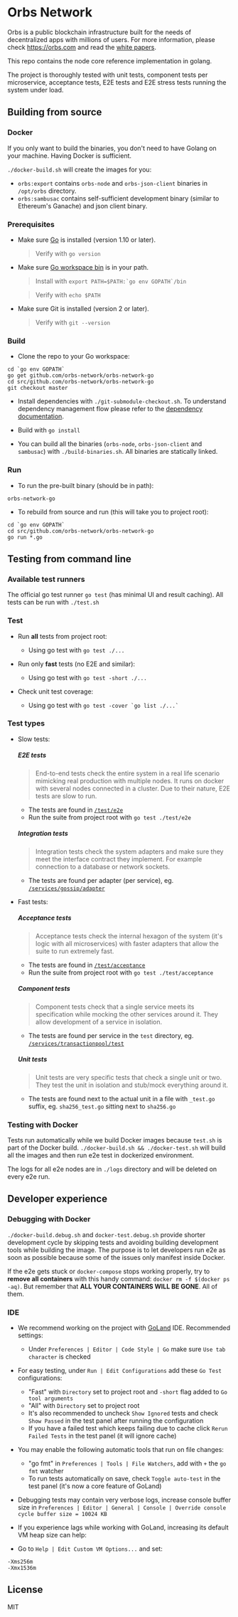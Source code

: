 # Orbs Network

Orbs is a public blockchain infrastructure built for the needs of decentralized apps with millions of users. For more information, please check https://orbs.com and read the [white papers](https://orbs.com/white-papers).

This repo contains the node core reference implementation in golang.

The project is thoroughly tested with unit tests, component tests per microservice, acceptance tests, E2E tests and E2E stress tests running the system under load.

## Building from source

### Docker

If you only want to build the binaries, you don't need to have Golang on your machine. Having Docker is sufficient.

`./docker-build.sh` will create the images for you:
* `orbs:export` contains `orbs-node` and `orbs-json-client` binaries in `/opt/orbs` directory.
* `orbs:sambusac` contains self-sufficient development binary (similar to Ethereum's Ganache) and json client binary.

### Prerequisites

* Make sure [Go](https://golang.org/doc/install) is installed (version 1.10 or later).
  
  > Verify with `go version`

* Make sure [Go workspace bin](https://stackoverflow.com/questions/42965673/cant-run-go-bin-in-terminal) is in your path.
  
  > Install with ``export PATH=$PATH:`go env GOPATH`/bin``
  
  > Verify with `echo $PATH`

* Make sure Git is installed (version 2 or later).

  > Verify with `git --version`

### Build

* Clone the repo to your Go workspace:
```
cd `go env GOPATH`
go get github.com/orbs-network/orbs-network-go
cd src/github.com/orbs-network/orbs-network-go
git checkout master
```

* Install dependencies with `./git-submodule-checkout.sh`. To understand dependency management flow please refer to the [dependency documentation](DependencyManagement.md).

* Build with `go install`

* You can build all the binaries (`orbs-node`, `orbs-json-client` and `sambusac`) with `./build-binaries.sh`. All binaries are statically linked.

### Run

* To run the pre-built binary (should be in path):
```
orbs-network-go
```

* To rebuild from source and run (this will take you to project root):
```
cd `go env GOPATH`
cd src/github.com/orbs-network/orbs-network-go
go run *.go
```

## Testing from command line

### Available test runners

The official go test runner `go test` (has minimal UI and result caching). All tests can be run with `./test.sh`

### Test

* Run **all** tests from project root:

  * Using go test with `go test ./...`

* Run only **fast** tests (no E2E and similar):
  
  * Using go test with `go test -short ./...`
  
* Check unit test coverage:

  * Using go test with ``go test -cover `go list ./...` ``

### Test types

* Slow tests:

  ##### E2E tests

  > End-to-end tests check the entire system in a real life scenario mimicking real production with multiple nodes. It runs on docker with several nodes connected in a cluster. Due to their nature, E2E tests are slow to run.

  * The tests are found in [`/test/e2e`](test/e2e)
  * Run the suite from project root with `go test ./test/e2e`
  
  ##### Integration tests
  
  > Integration tests check the system adapters and make sure they meet the interface contract they implement. For example connection to a database or network sockets.

  * The tests are found per adapter (per service), eg. [`/services/gossip/adapter`](/services/gossip/adapter)

* Fast tests:

  ##### Acceptance tests

  > Acceptance tests check the internal hexagon of the system (it's logic with all microservices) with faster adapters that allow the suite to run extremely fast.  

  * The tests are found in [`/test/acceptance`](test/acceptance)
  * Run the suite from project root with `go test ./test/acceptance`

  ##### Component tests

  > Component tests check that a single service meets its specification while mocking the other services around it. They allow development of a service in isolation. 

  * The tests are found per service in the `test` directory, eg. [`/services/transactionpool/test`](/services/transactionpool/test)

  ##### Unit tests
  
  > Unit tests are very specific tests that check a single unit or two. They test the unit in isolation and stub/mock everything around it. 

  * The tests are found next to the actual unit in a file with `_test.go` suffix, eg. `sha256_test.go` sitting next to `sha256.go`

### Testing with Docker

Tests run automatically while we build Docker images because `test.sh` is part of the Docker build. `./docker-build.sh && ./docker-test.sh` will build all the images and then run e2e test in dockerized environment.

The logs for all e2e nodes are in `./logs` directory and will be deleted on every e2e run.

## Developer experience

### Debugging with Docker

`./docker-build.debug.sh` and `docker-test.debug.sh` provide shorter development cycle by skipping tests and avoiding building development tools while building the image. The purpose is to let developers run e2e as soon as possible because some of the issues only manifest inside Docker.

If the e2e gets stuck or `docker-compose` stops working properly, try to **remove all containers** with this handy command: `docker rm -f $(docker ps -aq)`. But remember that **ALL YOUR CONTAINERS WILL BE GONE**. All of them.

### IDE

* We recommend working on the project with [GoLand](https://www.jetbrains.com/go/) IDE. Recommended settings:
  * Under `Preferences | Editor | Code Style | Go` make sure `Use tab character` is checked

* For easy testing, under `Run | Edit Configurations` add these `Go Test` configurations:
  * "Fast" with `Directory` set to project root and `-short` flag added to `Go tool arguments`
  * "All" with `Directory` set to project root
  * It's also recommended to uncheck `Show Ignored` tests and check `Show Passed` in the test panel after running the configuration
  * If you have a failed test which keeps failing due to cache click `Rerun Failed Tests` in the test panel (it will ignore cache)

* You may enable the following automatic tools that run on file changes:
  * "go fmt" in `Preferences | Tools | File Watchers`, add with `+` the `go fmt` watcher
  * To run tests automatically on save, check `Toggle auto-test` in the test panel (it's now a core feature of GoLand)

* Debugging tests may contain very verbose logs, increase console buffer size in `Preferences | Editor | General | Console | Override console cycle buffer size = 10024 KB`

* If you experience lags while working with GoLand, increasing its default VM heap size can help:
 * Go to `Help | Edit Custom VM Options...` and set:
 ```
 -Xms256m
 -Xmx1536m
 ```

## License

MIT
